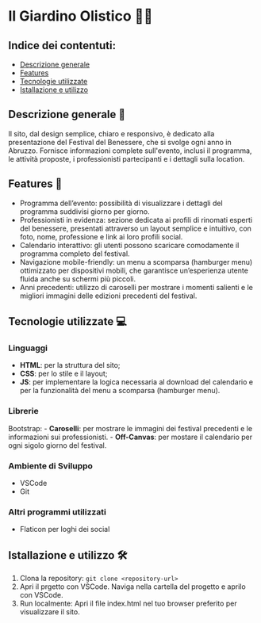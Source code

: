 # Il Giardino Olistico  🧘‍♀️

## Indice dei contentuti:
- [Descrizione generale](#descrizione-generale)
- [Features](#features)
- [Tecnologie utilizzate](#tecnologie-utilizzate)
- [Istallazione e utilizzo](#istallazione-e-utilizzo)

## Descrizione generale 🌟

Il sito, dal design semplice, chiaro e responsivo, è dedicato alla presentazione del Festival del Benessere, che si svolge ogni anno in Abruzzo. 
Fornisce informazioni complete sull'evento, inclusi il programma, le attività proposte, i professionisti partecipanti e i dettagli sulla location.

## Features  📑

- Programma dell’evento: possibilità di visualizzare i dettagli del programma suddivisi giorno per giorno.
- Professionisti in evidenza: sezione dedicata ai profili di rinomati esperti del benessere, presentati attraverso un layout semplice e intuitivo, con foto, nome, professione e link ai loro profili social.
- Calendario interattivo: gli utenti possono scaricare comodamente il programma completo del festival.
- Navigazione mobile-friendly: un menu a scomparsa (hamburger menu) ottimizzato per dispositivi mobili, che garantisce un’esperienza utente fluida anche su schermi più piccoli.
- Anni precedenti: utilizzo di caroselli per mostrare i momenti salienti e le migliori immagini delle edizioni precedenti del festival.

## Tecnologie utilizzate 💻

### Linguaggi
- **HTML**: per la struttura del sito;
- **CSS**: per lo stile e il layout;
- **JS**:  per implementare la logica necessaria al download del calendario e per la funzionalità del menu a scomparsa (hamburger menu).

### Librerie 
Bootstrap:
      - **Caroselli**: per mostrare le immagini dei festival precedenti e le informazioni sui professionisti.
      - **Off-Canvas**: per mostare il calendario per ogni sigolo giorno del festival.
  
### Ambiente di Sviluppo
- VSCode
- Git

### Altri programmi utilizzati
- Flaticon per loghi dei social


## Istallazione e utilizzo 🛠️
1. Clona la repository:
   `git clone <repository-url>`
2. Apri il prgetto con VSCode.
   Naviga nella cartella del progetto e aprilo con VSCode.
3. Run localmente:
   Apri il file index.html nel tuo browser preferito per visualizzare il sito.

